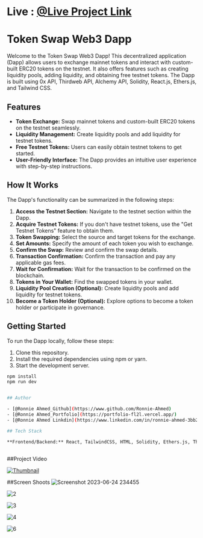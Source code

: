 # Live : [@Live Project Link](https://token-swap-orcin.vercel.app/)

# Token Swap Web3 Dapp

Welcome to the Token Swap Web3 Dapp! This decentralized application (Dapp) allows users to exchange mainnet tokens and interact with custom-built ERC20 tokens on the testnet. It also offers features such as creating liquidity pools, adding liquidity, and obtaining free testnet tokens. The Dapp is built using 0x API, Thirdweb API, Alchemy API, Solidity, React.js, Ethers.js, and Tailwind CSS.

## Features

- **Token Exchange:** Swap mainnet tokens and custom-built ERC20 tokens on the testnet seamlessly.
- **Liquidity Management:** Create liquidity pools and add liquidity for testnet tokens.
- **Free Testnet Tokens:** Users can easily obtain testnet tokens to get started.
- **User-Friendly Interface:** The Dapp provides an intuitive user experience with step-by-step instructions.

## How It Works

The Dapp's functionality can be summarized in the following steps:

1. **Access the Testnet Section:** Navigate to the testnet section within the Dapp.
2. **Acquire Testnet Tokens:** If you don't have testnet tokens, use the "Get Testnet Tokens" feature to obtain them.
3. **Token Swapping:** Select the source and target tokens for the exchange.
4. **Set Amounts:** Specify the amount of each token you wish to exchange.
5. **Confirm the Swap:** Review and confirm the swap details.
6. **Transaction Confirmation:** Confirm the transaction and pay any applicable gas fees.
7. **Wait for Confirmation:** Wait for the transaction to be confirmed on the blockchain.
8. **Tokens in Your Wallet:** Find the swapped tokens in your wallet.
9. **Liquidity Pool Creation (Optional):** Create liquidity pools and add liquidity for testnet tokens.
10. **Become a Token Holder (Optional):** Explore options to become a token holder or participate in governance.

## Getting Started

To run the Dapp locally, follow these steps:

1. Clone this repository.
2. Install the required dependencies using npm or yarn.
3. Start the development server.

```bash
npm install
npm run dev


## Author

- [@Ronnie Ahmed_Github](https://www.github.com/Ronnie-Ahmed)
- [@Ronnie Ahmed_Portfolio](https://portfolio-fl2l.vercel.app/)
- [@Ronnie Ahmed Linkdin](https://www.linkedin.com/in/ronnie-ahmed-3bb290271/)

## Tech Stack

**Frontend/Backend:** React, TailwindCSS, HTML, Solidity, Ethers.js, Thirdweb, Hardhat,0x api



```

##Project Video

[![Thumbnail](https://github.com/Ronnie-Ahmed/NFTMARKETPLACE/assets/68500792/474591b1-7d85-4b3f-82b8-e62cb0e3fa0a)](https://github.com/Ronnie-Ahmed/NFTMARKETPLACE/assets/68500792/9a4d77ce-084c-4a90-9d4a-c028a186a50f)

##Screen Shoots
![Screenshot 2023-06-24 234455](https://github.com/Ronnie-Ahmed/NFTMARKETPLACE/assets/68500792/474591b1-7d85-4b3f-82b8-e62cb0e3fa0a)

![2](https://github.com/Ronnie-Ahmed/NFTMARKETPLACE/assets/68500792/70f25b45-7d70-411e-933a-6325a47f7d5d)

![3](https://github.com/Ronnie-Ahmed/NFTMARKETPLACE/assets/68500792/9b8bc6d3-facf-413d-8fcd-e345f04d7c89)

![4](https://github.com/Ronnie-Ahmed/NFTMARKETPLACE/assets/68500792/58e4519e-4452-4e9f-a287-19980e1f40bf)

![6](https://github.com/Ronnie-Ahmed/NFTMARKETPLACE/assets/68500792/cfa35566-302a-45ed-9a1b-f498bf0d3379)
